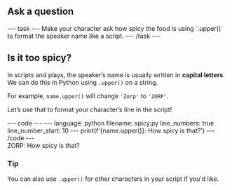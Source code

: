 <h2 class="c-project-heading--task">Ask a question</h2>
--- task ---
Make your character ask how spicy the food is using `.upper()` to format the speaker name like a script.
--- /task ---

<h2 class="c-project-heading--explainer">Is it too spicy?</h2>

In scripts and plays, the speaker’s name is usually written in **capital letters**.  
We can do this in Python using `.upper()` on a string.

For example, `name.upper()` will change `'Zorp'` to `'ZORP'`.

Let’s use that to format your character’s line in the script!

<div class="c-project-code">
--- code ---
---
language: python
filename: spicy.py
line_numbers: true
line_number_start: 10
---
print(f'{name.upper()}: How spicy is that?')
--- /code ---
</div>

<div class="c-project-output">
ZORP: How spicy is that?
</div>

<div class="c-project-callout c-project-callout--tip">

### Tip

You can also use `.upper()` for other characters in your script if you'd like.

</div>
